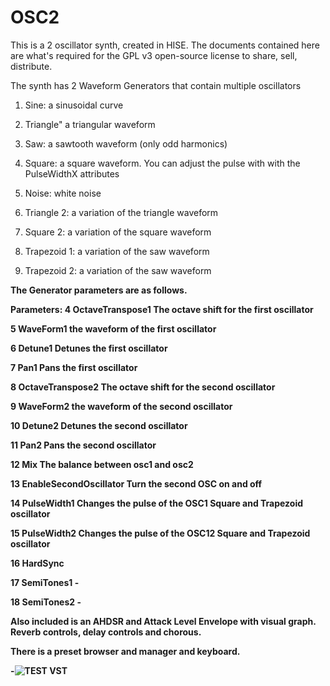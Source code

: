 # OSC2
This is a 2 oscillator synth, created in HISE.
The documents contained here are what's required for the GPL v3 open-source license to share, sell, distribute.

The synth has 2 Waveform Generators that contain multiple oscillators

1.	Sine:		a sinusoidal curve

2.	Triangle"		a triangular waveform

3.	Saw:		a sawtooth waveform (only odd harmonics)

4.	Square:		a square waveform. You can adjust the pulse with with the PulseWidthX attributes

5.	Noise:		white noise

6.	Triangle 2:		a variation of the triangle waveform

7.	Square 2:		a variation of the square waveform

8.	Trapezoid 1:		a variation of the saw waveform

9.	Trapezoid 2:		a variation of the saw waveform

<b>The Generator parameters are as follows. <b/>

Parameters:
4	OctaveTranspose1	The octave shift for the first oscillator

5	WaveForm1	the waveform of the first oscillator

6	Detune1	Detunes the first oscillator

7	Pan1	Pans the first oscillator

8	OctaveTranspose2	The octave shift for the second oscillator

9	WaveForm2	the waveform of the second oscillator

10	Detune2	Detunes the second oscillator

11	Pan2	Pans the second oscillator

12	Mix	The balance between osc1 and osc2

13	EnableSecondOscillator	Turn the second OSC on and off

14	PulseWidth1	Changes the pulse of the OSC1 Square and Trapezoid oscillator

15	PulseWidth2	Changes the pulse of the OSC12 Square and Trapezoid oscillator

16	HardSync	


17	SemiTones1	-

18	SemiTones2	-

Also included is an AHDSR and Attack Level Envelope with visual graph. 
Reverb controls, delay controls and chorous. 

There is a preset browser and manager and keyboard. 

-![TEST VST](https://github.com/user-attachments/assets/f4e893b5-d8ff-460a-9836-17b94e7187bf)
